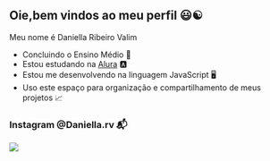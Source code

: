 ## Oie,bem vindos ao meu perfil 😃☯︎

Meu nome é Daniella Ribeiro Valim

- Concluindo o Ensino Médio 🏫
- Estou estudando na [Alura](https://www.alura.com.br) 🅰️
- Estou me desenvolvendo na linguagem JavaScript 🖥️
- Uso este espaço para organização e compartilhamento de meus projetos 📈

### Instagram @Daniella.rv 📬

![](https://media1.tenor.com/m/oXE-MilclX8AAAAd/sherek-brasil.gif)
